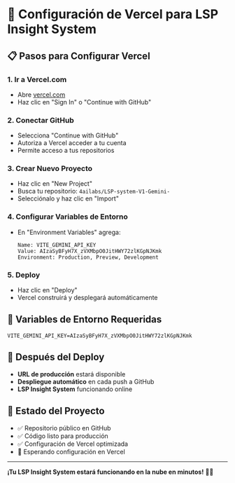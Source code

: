 # 🚀 Configuración de Vercel para LSP Insight System

## 📋 Pasos para Configurar Vercel

### 1. Ir a Vercel.com
- Abre [vercel.com](https://vercel.com)
- Haz clic en "Sign In" o "Continue with GitHub"

### 2. Conectar GitHub
- Selecciona "Continue with GitHub"
- Autoriza a Vercel acceder a tu cuenta
- Permite acceso a tus repositorios

### 3. Crear Nuevo Proyecto
- Haz clic en "New Project"
- Busca tu repositorio: `4ailabs/LSP-system-V1-Gemini-`
- Selecciónalo y haz clic en "Import"

### 4. Configurar Variables de Entorno
- En "Environment Variables" agrega:
  ```
  Name: VITE_GEMINI_API_KEY
  Value: AIzaSyBFyH7X_zVXMbpO0JitHWY72zlKGpNJKmk
  Environment: Production, Preview, Development
  ```

### 5. Deploy
- Haz clic en "Deploy"
- Vercel construirá y desplegará automáticamente

## 🔑 Variables de Entorno Requeridas

```env
VITE_GEMINI_API_KEY=AIzaSyBFyH7X_zVXMbpO0JitHWY72zlKGpNJKmk
```

## 📱 Después del Deploy

- **URL de producción** estará disponible
- **Despliegue automático** en cada push a GitHub
- **LSP Insight System** funcionando online

## 🎯 Estado del Proyecto

- ✅ Repositorio público en GitHub
- ✅ Código listo para producción
- ✅ Configuración de Vercel optimizada
- 🔄 Esperando configuración en Vercel

---

**¡Tu LSP Insight System estará funcionando en la nube en minutos!** 🚀✨
